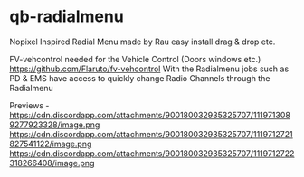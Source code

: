 # qb-radialmenu
Nopixel Inspired Radial Menu made by Rau 
easy install drag & drop etc. 

FV-vehcontrol needed for the Vehicle Control (Doors windows etc.) https://github.com/Flaruto/fv-vehcontrol
With the Radialmenu jobs such as PD & EMS have access to quickly change Radio Channels through the Radialmenu

Previews - 
https://cdn.discordapp.com/attachments/900180032935325707/1119713089277923328/image.png
https://cdn.discordapp.com/attachments/900180032935325707/1119712721827541122/image.png
https://cdn.discordapp.com/attachments/900180032935325707/1119712722318266408/image.png
